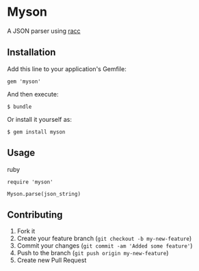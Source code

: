 # Myson

A JSON parser using [racc](http://i.loveruby.net/en/projects/racc/)

## Installation

Add this line to your application's Gemfile:

    gem 'myson'

And then execute:

    $ bundle

Or install it yourself as:

    $ gem install myson

## Usage

ruby
```
require 'myson'

Myson.parse(json_string)
```

## Contributing

1. Fork it
2. Create your feature branch (`git checkout -b my-new-feature`)
3. Commit your changes (`git commit -am 'Added some feature'`)
4. Push to the branch (`git push origin my-new-feature`)
5. Create new Pull Request
